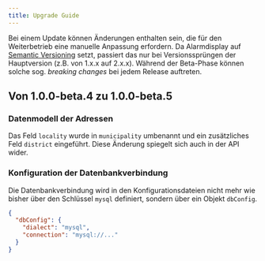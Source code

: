 ```yaml
---
title: Upgrade Guide
---
```


Bei einem Update können Änderungen enthalten sein, die für den Weiterbetrieb eine manuelle Anpassung erfordern.
Da Alarmdisplay auf [Semantic Versioning](https://semver.org/) setzt, passiert das nur bei Versionssprüngen der Hauptversion (z.B. von 1.x.x auf 2.x.x).
Während der Beta-Phase können solche sog. _breaking changes_ bei jedem Release auftreten.

## Von 1.0.0-beta.4 zu 1.0.0-beta.5

### Datenmodell der Adressen
Das Feld `locality` wurde in `municipality` umbenannt und ein zusätzliches Feld `district` eingeführt.
Diese Änderung spiegelt sich auch in der API wider.

### Konfiguration der Datenbankverbindung
Die Datenbankverbindung wird in den Konfigurationsdateien nicht mehr wie bisher über den Schlüssel `mysql` definiert, sondern über ein Objekt `dbConfig`.

```json
{
  "dbConfig": {
    "dialect": "mysql",
    "connection": "mysql://..."
  }
}
```
